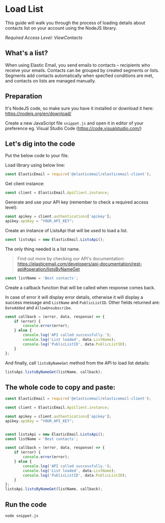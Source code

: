 # Load List

This guide will walk you through the process of loading details about contacts list on your account using the NodeJS library. 

*Required Access Level: ViewContacts*

## What's a list?
When using Elastic Email, you send emails to contacts – recipients who receive your emails. Contacts can be grouped by created segments or lists. Segments add contacts automatically when specfied conditions are met, and contacts on lists are managed manually.

## Preparation
It's NodeJS code, so make sure you have it installed or download it here: https://nodejs.org/en/download/

Create a new JavaScript file `snippet.js` and open it in editor of your preference eg. Visual Studio Code (https://code.visualstudio.com/)

## Let's dig into the code

Put the below code to your file.

Load library using below line:

```javascript
const ElasticEmail = require('@elasticemail/elasticemail-client');
```

Get client instance:

```javascript
const client = ElasticEmail.ApiClient.instance;
```

Generate and use your API key (remember to check a required access level): 

```javascript
const apikey = client.authentications['apikey'];
apikey.apiKey = "YOUR_API_KEY";
```

Create an instance of ListsApi that will be used to load a list.

```javascript
const listsApi = new ElasticEmail.ListsApi();
```

The only thing needed is a list name.

> Find out more by checking our API's documentation: https://elasticemail.com/developers/api-documentation/rest-api#operation/listsByNameGet

```javascript
const listName = 'Best contacts';
```

Create a callback function that will be called when response comes back.

In case of error it will display error details, otherwise it will display a success message and `ListName` and `PublicListID`. Other fields returned are: `DateAdded` and `AllowUnsubscribe`.

```javascript
const callback = (error, data, response) => {
    if (error) {
        console.error(error);
    } else {
        console.log('API called successfully.');
        console.log('List loaded', data.ListName);
        console.log('PublicListID', data.PublicListID);
    }
};
```

And finally, call `listsByNameGet` method from the API to load list details: 

```javascript
listsApi.listsByNameGet(listName, callback);
```


## The whole code to copy and paste:

```javascript
const ElasticEmail = require('@elasticemail/elasticemail-client');

const client = ElasticEmail.ApiClient.instance;

const apikey = client.authentications['apikey'];
apikey.apiKey = "YOUR_API_KEY";


const listsApi = new ElasticEmail.ListsApi();
const listName = 'Best contacts';

const callback = (error, data, response) => {
    if (error) {
        console.error(error);
    } else {
        console.log('API called successfully.');
        console.log('List loaded', data.ListName);
        console.log('PublicListID', data.PublicListID);
    }
};
listsApi.listsByNameGet(listName, callback);
```

## Run the code
```
node snippet.js
```
